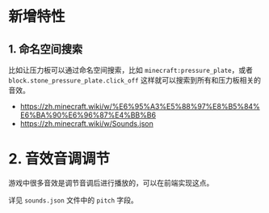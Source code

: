# 新增特性

## 1. 命名空间搜索

比如让压力板可以通过命名空间搜索，比如 `minecraft:pressure_plate`，或者 `block.stone_pressure_plate.click_off` 这样就可以搜索到所有和压力板相关的音效。  

* https://zh.minecraft.wiki/w/%E6%95%A3%E5%88%97%E8%B5%84%E6%BA%90%E6%96%87%E4%BB%B6
* https://zh.minecraft.wiki/w/Sounds.json

# 2. 音效音调调节

游戏中很多音效是调节音调后进行播放的，可以在前端实现这点。

详见 `sounds.json` 文件中的 `pitch` 字段。